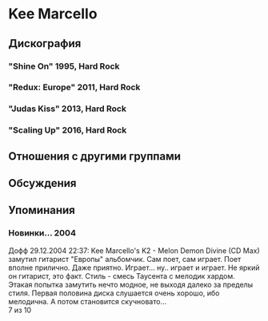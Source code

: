 # Kee Marcello



## Дискография

### "Shine On" 1995, Hard Rock



### "Redux: Europe" 2011, Hard Rock



### "Judas Kiss" 2013, Hard Rock



### "Scaling Up" 2016, Hard Rock




## Отношения с другими группами


## Обсуждения


## Упоминания

### Новинки... 2004

Дофф 29.12.2004 22:37:
Kee Marcello's K2 - Melon Demon Divine (CD Max)<BR>замутил гитарист "Европы" альбомчик. Сам поет, сам играет. Поет вполне прилично. Даже приятно. Играет... ну.. играет и играет. Не яркий он гитарист, это факт. Стиль - смесь Таусента с мелодик хардом. Этакая попытка замутить нечто модное, не выходя далеко за пределы стиля. Первая половина диска слушается очень хорошо, ибо мелодична. А потом становится скучновато...<BR>7 из 10

